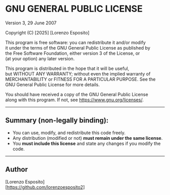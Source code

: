 # GNU GENERAL PUBLIC LICENSE
Version 3, 29 June 2007

Copyright (C) [2025] [Lorenzo Esposito]

This program is free software: you can redistribute it and/or modify  
it under the terms of the GNU General Public License as published by  
the Free Software Foundation, either version 3 of the License, or  
(at your option) any later version.

This program is distributed in the hope that it will be useful,  
but WITHOUT ANY WARRANTY; without even the implied warranty of  
MERCHANTABILITY or FITNESS FOR A PARTICULAR PURPOSE. See the  
GNU General Public License for more details.

You should have received a copy of the GNU General Public License  
along with this program. If not, see <https://www.gnu.org/licenses/>.

---

## Summary (non-legally binding):

- You can use, modify, and redistribute this code freely.
- Any distribution (modified or not) **must remain under the same license**.
- You **must include this license** and state any changes if you modify the code.

---

## Author

[Lorenzo Esposito]  
[https://github.com/lorenzoesposito2]

